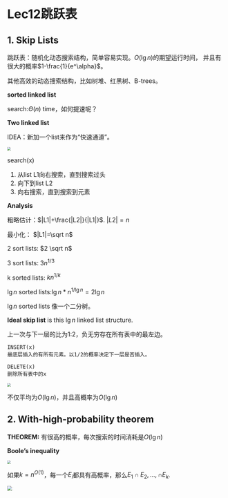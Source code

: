# Lec12跳跃表

## 1. Skip Lists

跳跃表：随机化动态搜索结构，简单容易实现。$O(\lg n)$的期望运行时间， 并且有很大的概率$1-\frac{1}{e^\alpha}$。

其他高效的动态搜索结构，比如树堆、红黑树、B-trees。



**sorted linked list**

search:$\Theta(n)$ time，如何提速呢？



**Two linked list**

IDEA：新加一个list来作为“快速通道”。



<img src="https://i.bmp.ovh/imgs/2021/03/5c89bcbbdc1a8ea5.png" style="zoom:50%;" />

search(x)

1. 从list L1向右搜索，直到搜索过头
2. 向下到list L2
3. 向右搜索，直到搜索到元素



**Analysis**

粗略估计：$|L1|+\frac{|L2|}{|L1|}$. $|L2|=n$

最小化： $|L1|=\sqrt n$

 

2 sort lists: $2 \sqrt n$

3 sort lists: $3n^{1/3}$

k sorted lists: $kn^{1/k}$

$\lg n$ sorted lists:$\lg n*n^{1/\lg n}=2\lg n$



$\lg n$ sorted lists 像一个二分树。

**Ideal skip list** is this $\lg n$ linked list structure.

上一次与下一层的比为1:2，负无穷存在所有表中的最左边。

```
INSERT(x)
最底层插入的有所有元素。以1/2的概率决定下一层是否插入。

DELETE(x)
删除所有表中的x
```

<img src="https://i.bmp.ovh/imgs/2021/03/614985fbff593b99.png" style="zoom:50%;" />

不仅平均为$O(\lg n)$，并且高概率为$O(\lg n)$



## 2. With-high-probability theorem

**THEOREM:** 有很高的概率，每次搜索的时间消耗是$O(\lg n)$



**Boole’s inequality**

<img src="https://i.bmp.ovh/imgs/2021/03/0aa140691c4a2ad3.png" style="zoom:50%;" />



如果$k=n^{O(1)}$，每一个$E_i$都具有高概率，那么$E_1 \cap E_2,...,\cap E_k$.

<img src="https://i.bmp.ovh/imgs/2021/03/c19ba3e532edd693.png" style="zoom:67%;" />

